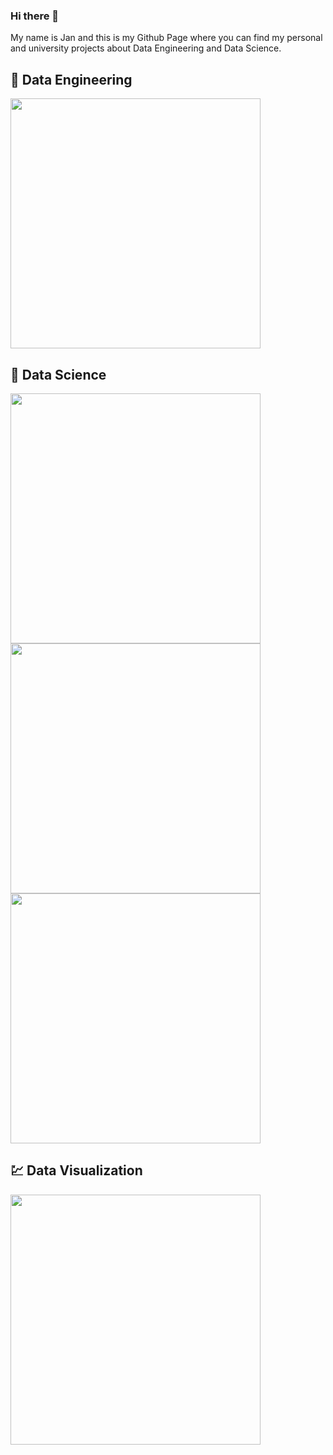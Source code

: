 ### Hi there 👋
My name is Jan and this is my Github Page where you can find my personal and university projects about Data Engineering and Data Science.

## :tokyo_tower: Data Engineering

<a href="https://github.com/Jan-Burger/ETL-Airflow"> <img src="https://github-readme-stats.vercel.app/api/pin/?username=Jan-Burger&repo=ETL-Airflow" width=400> </a> 


## :test_tube: Data Science

<a href="https://github.com/Jan-Burger/h_da_machine_learning_challenge"> <img src="https://github-readme-stats.vercel.app/api/pin/?username=Jan-Burger&repo=h_da_machine_learning_challenge" width=400> </a>
<a href="https://github.com/Jan-Burger/Bachelor-Thesis"> <img src="https://github-readme-stats.vercel.app/api/pin/?username=Jan-Burger&repo=Bachelor-Thesis" width=400> </a> 
<a href="https://github.com/Jan-Burger/NLP-Text-Classification"> <img src="https://github-readme-stats.vercel.app/api/pin/?username=Jan-Burger&repo=NLP-Text-Classification" width=400> </a> 


## :chart: Data Visualization

<a href="https://github.com/Jan-Burger/Dataviz-with-D3"> <img src="https://github-readme-stats.vercel.app/api/pin/?username=Jan-Burger&repo=Dataviz-with-D3" width=400> </a> 
